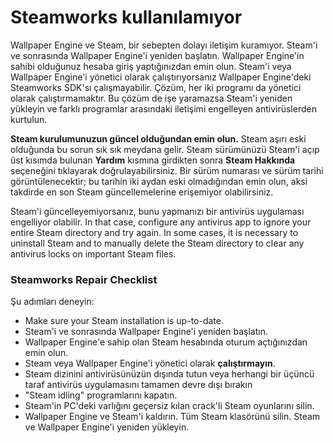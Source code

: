 # Steamworks kullanılamıyor

Wallpaper Engine ve Steam, bir sebepten dolayı iletişim kuramıyor. Steam'i ve sonrasında Wallpaper Engine'i yeniden başlatın. Wallpaper Engine'in sahibi olduğunuz hesaba giriş yaptığınızdan emin olun. Steam'i veya Wallpaper Engine'i yönetici olarak çalıştırıyorsanız Wallpaper Engine'deki Steamworks SDK'sı çalışmayabilir. Çözüm, her iki programı da yönetici olarak çalıştırmamaktır. Bu çözüm de işe yaramazsa Steam'i yeniden yükleyin ve farklı programlar arasındaki iletişimi engelleyen antivirüslerden kurtulun.

**Steam kurulumunuzun güncel olduğundan emin olun.** Steam aşırı eski olduğunda bu sorun sık sık meydana gelir. Steam sürümünüzü Steam'i açıp üst kısımda bulunan **Yardım** kısmına girdikten sonra **Steam Hakkında** seçeneğini tıklayarak doğrulayabilirsiniz. Bir sürüm numarası ve sürüm tarihi görüntülenecektir; bu tarihin iki aydan eski olmadığından emin olun, aksi takdirde en son Steam güncellemelerine erişemiyor olabilirsiniz.

Steam'i güncelleyemiyorsanız, bunu yapmanızı bir antivirüs uygulaması engelliyor olabilir. In that case, configure any antivirus app to ignore your entire Steam directory and try again. In some cases, it is necessary to uninstall Steam and to manually delete the Steam directory to clear any antivirus locks on important Steam files.

### Steamworks Repair Checklist

Şu adımları deneyin:

* Make sure your Steam installation is up-to-date.
* Steam'i ve sonrasında Wallpaper Engine'i yeniden başlatın.
* Wallpaper Engine'e sahip olan Steam hesabında oturum açtığınızdan emin olun.
* Steam veya Wallpaper Engine'i yönetici olarak **çalıştırmayın**.
* Steam dizinini antivirüsünüzün dışında tutun veya herhangi bir üçüncü taraf antivirüs uygulamasını tamamen devre dışı bırakın
* "Steam idling" programlarını kapatın.
* Steam'in PC'deki varlığını geçersiz kılan crack'li Steam oyunlarını silin.
* Wallpaper Engine ve Steam'i kaldırın. Tüm Steam klasörünü silin. Steam ve Wallpaper Engine'i yeniden yükleyin.
